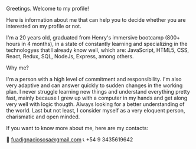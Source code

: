 
Greetings. Welcome to my profile!

Here is information about me that can help you to decide whether you are interested on my profile or not.

I'm a 20 years old, graduated from Henry's immersive bootcamp (800+ hours in 4 months), in a state of constantly learning and specializing in the technologyes that I already know well, which are: JavaScript, HTML5, CSS, React, Redux, SQL, NodeJs, Express, among others. 

Why me?

I'm a person with a high level of commitment and responsibility. I'm also very adaptive and can answer quickly to sudden changes in the working plan.
I never struggle learning new things and understand everything pretty fast, mainly because I grew up with a computer in my hands and get along very well with logic thougth. Always looking for a better understanding of the world.
Last but not least, I consider myself as a very eloquent person, charismatic and open minded.

If you want to know more about me, here are my contacts:

📧 fuadignaciososa@gmail.com
📞 +54 9 3435619642
